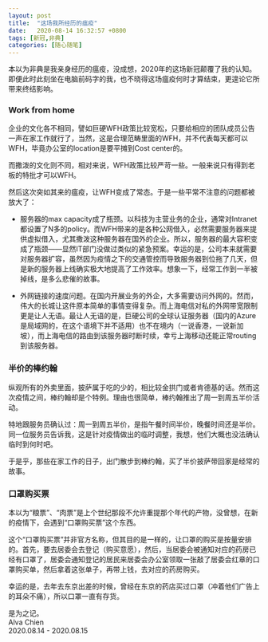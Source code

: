 ```yaml
---
layout: post
title:  "这场我所经历的瘟疫"
date:   2020-08-14 16:32:57 +0800
tags: [新冠,非典]
categories: [随心随笔]
---
```


本以为非典是我亲身经历的瘟疫，没成想，2020年的这场新冠颠覆了我的认知。即便此时此刻坐在电脑前码字的我，也不晓得这场瘟疫何时才算结束，更遑论它所带来终结影响。


### Work from home

企业的文化各不相同，譬如巨硬WFH政策比较宽松，只要给相应的团队成员公告一声在家工作就行了，当然，这是合理范畴里面的WFH，并不代表每天都可以WFH，毕竟办公室的location是要平摊到Cost center的。


而撒泼的文化则不同，相对来说，WFH政策比较严苛一些。一般来说只有得到老板的特批才可以WFH。


然后这次突如其来的瘟疫，让WFH变成了常态。于是一些平常不注意的问题都被放大了：

- 服务器的max capacity成了瓶颈。以科技为主营业务的企业，通常对Intranet都设置了N多的policy。而WFH带来的是各种公网借入，必然需要服务器来提供虚拟借入，尤其撒泼这种服务器在国外的企业。所以，服务器的最大容积变成了瓶颈——显然IT部门没做过类似的紧急预案。幸运的是，公司本来就需要对服务器扩容，虽然因为疫情之下的交通管控而导致服务器到位拖了几天，但是新的服务器上线确实极大地提高了工作效率。想象一下，经常工作到一半被掉线，是多么悲催的故事。

- 外网链接的速度问题。在国内开展业务的外企，大多需要访问外网的。然而，伟大的长城让这件原本简单的事情变得复杂。而上海电信对私的外网带宽限制更是让人无语。最让人无语的是，巨硬公司的全球认证服务器（国内的Azure是局域网的，在这个语境下并不适用）也不在境内（一说香港，一说新加坡），而上海电信的路由到该服务器时断时续，幸亏上海移动还能正常routing到该服务器。


### 半价的棒约翰

纵观所有的外卖里面，披萨属于吃的少的，相比较金拱门或者肯德基的话。然而这次疫情之间，棒约翰却是个特例。理由也很简单，棒约翰推出了周一到周五半价活动。

特地跟服务员确认过：周一到周五半价，是指午餐时间半价，晚餐时间还是半价。同一位服务员告诉我，这是针对疫情做出的临时调整，我想，他们大概也没法确认临时到何时吧。

于是乎，那些在家工作的日子，出门散步到棒约翰，买了半价披萨带回家是经常的故事。


### 口罩购买票

本以为“粮票”、“肉票”是上个世纪那段不允许重提那个年代的产物，没曾想，在新的疫情下，会遇到“口罩购买票”这个东西。

这个“口罩购买票”并非官方名称，但其目的是一样的，让口罩的购买是按量安排的。首先，要去居委会去登记（购买意愿），然后，当居委会被通知对应的药房已经有口罩了，居委会通知登记的居民来居委会办公室领取一张敲了居委会红章的口罩购买单，然后拿着这张单子，再带上钱，去对应的药房购买。

幸运的是，去年去东京出差的时候，曾经在东京的药店买过口罩（冲着他们广告上的耳朵不痛），所以口罩一直有存货。



是为之记。   
Alva Chien   
2020.08.14 - 2020.08.15

